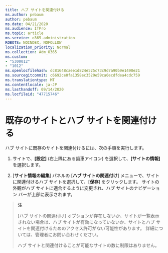 ```yaml
---
title: ハブ サイトを関連付ける
ms.author: pebaum
author: pebaum
ms.date: 04/21/2020
ms.audience: ITPro
ms.topic: article
ms.service: o365-administration
ROBOTS: NOINDEX, NOFOLLOW
localization_priority: Normal
ms.collection: Adm_O365
ms.custom:
- "5300012"
- "1012"
ms.openlocfilehash: dc81648caee1d824e525c73c9d7a90b9e1490e21
ms.sourcegitcommit: c6692ce0fa1358ec3529e59ca0ecdfdea4cdc759
ms.translationtype: MT
ms.contentlocale: ja-JP
ms.lasthandoff: 09/14/2020
ms.locfileid: "47715746"
---
```

# <a name="associate-existing-site-with-a-hub-site"></a>既存のサイトとハブ サイトを関連付ける

ハブ サイトに既存のサイトを関連付けるには、次の手順を実行します。
  
1. サイトで、**[設定]** (右上隅にある歯車アイコン) を選択して、**[サイトの情報]** を選択します。

2. [**サイト情報の編集**] パネルの [**ハブ サイトの関連付け**] メニューで、サイトに関連付けるハブ サイトを選択して、[**保存**] をクリックします。 サイトの外観がハブ サイトに適合するように変更され、ハブ サイトのナビゲーション バーが上部に表示されます。

>**注**
>
>[ハブ サイトの関連付け] オプションが存在しないか、サイトが一覧表示されない場合は、ハブ サイトが有効になっていないか、サイトとハブ サイトを関連付けるためのアクセス許可がない可能性があります。 詳細については、管理者にお問い合わせください。
>
>ハブ サイトと関連付けることが可能なサイトの数に制限はありません。
  
